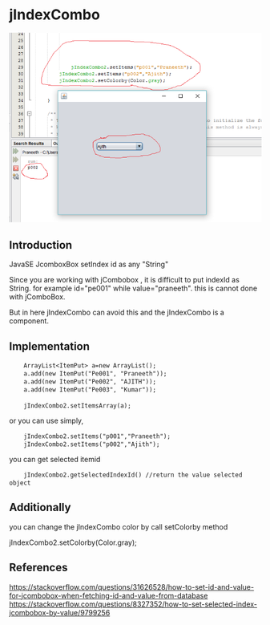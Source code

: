 # jIndexCombo

   ![alt text](https://github.com/praneethpj/jIndexCombo/blob/master/git1.png)
   
Introduction
----------------
JavaSE  JcomboxBox setIndex id as any "String"

Since you are working with jCombobox , it is difficult to put indexId as String. for example id="pe001" while value="praneeth". 
this is cannot done with jComboBox.

But in here jIndexCombo can avoid this and the jIndexCombo is a component.

Implementation 
-------------------



        ArrayList<ItemPut> a=new ArrayList();
        a.add(new ItemPut("Pe001", "Praneeth"));
        a.add(new ItemPut("Pe002", "AJITH"));
        a.add(new ItemPut("Pe003", "Kumar"));
       
        jIndexCombo2.setItemsArray(a);
        
or you can use simply,

        jIndexCombo2.setItems("p001","Praneeth");
        jIndexCombo2.setItems("p002","Ajith");

you can get selected itemid

        jIndexCombo2.getSelectedIndexId() //return the value selected object
        
     
        
Additionally 
---------------

you can change the jIndexCombo color by call setColorby method

  jIndexCombo2.setColorby(Color.gray);
  
  
References
---------------

https://stackoverflow.com/questions/31626528/how-to-set-id-and-value-for-jcombobox-when-fetching-id-and-value-from-database
https://stackoverflow.com/questions/8327352/how-to-set-selected-index-jcombobox-by-value/9799256
